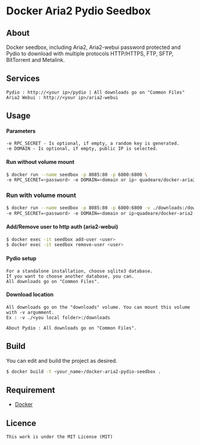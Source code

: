 # Docker Aria2 Pydio Seedbox

## About
Docker seedbox, including Aria2, Aria2-webui password protected and Pydio to download with multiple protocols HTTP/HTTPS, FTP, SFTP, BitTorrent and Metalink.

## Services
```
Pydio : http://<your ip>/pydio | All downloads go on "Common Files"
Aria2 Webui : http://<your ip>/aria2-webui
```

## Usage
#### Parameters
```
-e RPC_SECRET - Is optional, if empty, a random key is generated.
-e DOMAIN - Is optional, if empty, public IP is selected.
```
#### Run without volume mount
```sh
$ docker run --name seedbox -p 8085:80 -p 6800:6800 \
-e RPC_SECRET=<password> -e DOMAIN=<domain or ip> quadeare/docker-aria2-pydio-seedbox
```
### Run with volume mount
```sh
$ docker run --name seedbox -p 8085:80 -p 6800:6800 -v ./downloads:/downloads
-e RPC_SECRET=<password> -e DOMAIN=<domain or ip>quadeare/docker-aria2-pydio-seedbox
```
#### Add/Remove user to http auth (aria2-webui)
```sh
$ docker exec -it seedbox add-user <user>
$ docker exec -it seedbox remove-user <user>
```

#### Pydio setup
```
For a standalone installation, choose sqlite3 database.
If you want to choose another database, you can.
All downloads go on "Common Files".
```
#### Download location
```
All downloads go on the "downloads" volume. You can mount this volume with -v argumment.
Ex : -v ./<you local folder>:/downloads

About Pydio : All downloads go on "Common Files".
```
## Build
You can edit and build the project as desired.

```sh
$ docker build -t <your_name>/docker-aria2-pydio-seedbox .
```

## Requirement
* [Docker](https://www.docker.com/)

## Licence
```
This work is under the MIT License (MIT)
```
